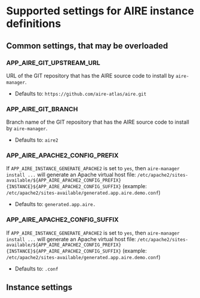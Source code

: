 # Supported settings for AIRE instance definitions

## Common settings, that may be overloaded

### APP_AIRE_GIT_UPSTREAM_URL

URL of the GIT repository that has the AIRE source code to install by
``` aire-manager ```.

* Defaults to: ``` https://github.com/aire-atlas/aire.git ```


### APP_AIRE_GIT_BRANCH

Branch name of the GIT repository that has the AIRE source code to
install by ``` aire-manager ```.

* Defaults to: ``` aire2 ```


### APP_AIRE_APACHE2_CONFIG_PREFIX

If ``` APP_AIRE_INSTANCE_GENERATE_APACHE2 ``` is set to ``` yes ```,
then ``` aire-manager install ... ``` will generate an Apache virtual
host file:
```/etc/apache2/sites-available/${APP_AIRE_APACHE2_CONFIG_PREFIX}{INSTANCE}${APP_AIRE_APACHE2_CONFIG_SUFFIX}```
(example: ```/etc/apache2/sites-available/generated.app.aire.demo.conf```)

* Defaults to: ``` generated.app.aire. ```


### APP_AIRE_APACHE2_CONFIG_SUFFIX

If ``` APP_AIRE_INSTANCE_GENERATE_APACHE2 ``` is set to ``` yes ```,
then ``` aire-manager install ... ``` will generate an Apache virtual
host file:
```/etc/apache2/sites-available/${APP_AIRE_APACHE2_CONFIG_PREFIX}{INSTANCE}${APP_AIRE_APACHE2_CONFIG_SUFFIX}```
(example: ```/etc/apache2/sites-available/generated.app.aire.demo.conf```)

* Defaults to: ``` .conf ```


## Instance settings
